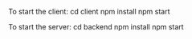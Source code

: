 To start the client:
cd client
npm install
npm start


To start the server:
cd backend
npm install
npm start

